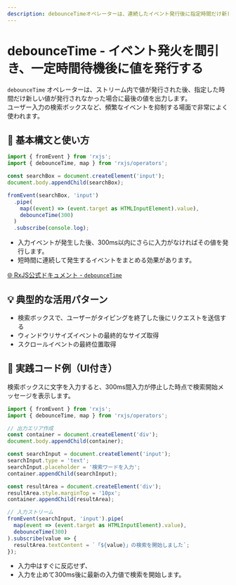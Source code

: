 ```yaml
---
description: debounceTimeオペレーターは、連続したイベント発行後に指定時間だけ新しい値が来なかった場合に最後の値を出力します。検索ボックスのタイピングやウィンドウリサイズイベントなど頻繁な入力の最適化に最適です。
---
```


# debounceTime - イベント発火を間引き、一定時間待機後に値を発行する

`debounceTime` オペレーターは、ストリーム内で値が発行された後、指定した時間だけ新しい値が発行されなかった場合に最後の値を出力します。  
ユーザー入力の検索ボックスなど、頻繁なイベントを抑制する場面で非常によく使われます。
 
## 🔰 基本構文と使い方

```ts
import { fromEvent } from 'rxjs';
import { debounceTime, map } from 'rxjs/operators';

const searchBox = document.createElement('input');
document.body.appendChild(searchBox);

fromEvent(searchBox, 'input')
  .pipe(
    map((event) => (event.target as HTMLInputElement).value),
    debounceTime(300)
  )
  .subscribe(console.log);
```

- 入力イベントが発生した後、300ms以内にさらに入力がなければその値を発行します。
- 短時間に連続して発生するイベントをまとめる効果があります。

[🌐 RxJS公式ドキュメント - `debounceTime`](https://rxjs.dev/api/operators/debounceTime)
 
## 💡 典型的な活用パターン

- 検索ボックスで、ユーザーがタイピングを終了した後にリクエストを送信する
- ウィンドウリサイズイベントの最終的なサイズ取得
- スクロールイベントの最終位置取得
 
## 🧠 実践コード例（UI付き）

検索ボックスに文字を入力すると、300ms間入力が停止した時点で検索開始メッセージを表示します。

```ts
import { fromEvent } from 'rxjs';
import { debounceTime, map } from 'rxjs/operators';

// 出力エリア作成
const container = document.createElement('div');
document.body.appendChild(container);

const searchInput = document.createElement('input');
searchInput.type = 'text';
searchInput.placeholder = '検索ワードを入力';
container.appendChild(searchInput);

const resultArea = document.createElement('div');
resultArea.style.marginTop = '10px';
container.appendChild(resultArea);

// 入力ストリーム
fromEvent(searchInput, 'input').pipe(
  map(event => (event.target as HTMLInputElement).value),
  debounceTime(300)
).subscribe(value => {
  resultArea.textContent = `「${value}」の検索を開始しました`;
});
```

- 入力中はすぐに反応せず、
- 入力を止めて300ms後に最新の入力値で検索を開始します。
 